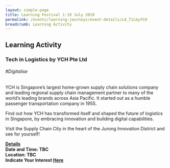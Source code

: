 ```yaml
---
layout: simple-page
title: Learning Festival 1-19 July 2019
permalink: /events/learning-journeys/event-details/LA_TiLbyYCH
breadcrumb: Learning Activity
---
```


## Learning Activity
### Tech in Logistics by YCH Pte Ltd

###### _#Digitalise_

YCH is Singapore’s largest home-grown supply chain solutions company and leading regional supply chain management partner to many of the world’s leading brands across Asia Pacific. It started out as a humble passenger transportation company in 1955.

Find out how YCH has transformed itself and shaped the future of logistics in Singapore, by embracing innovation and building digital capabilities.

Visit the Supply Chain City in the heart of the Jurong Innovation District and see for yourself!

<b><u>Details</u><br>
**Date and Time: TBC** <br>
**Location: TBC** <br>
**Indicate Your Interest [Here]()** 
